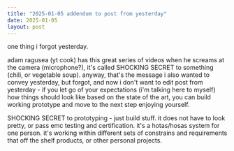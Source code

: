 ```yaml
---
title: "2025-01-05 addendum to post from yesterday"
date: 2025-01-05
layout: post
---
```


 one thing i forgot yesterday. <br />
 
adam ragusea (yt cook) has this great series of videos when he screams at the camera (microphone?), it's called SHOCKING SECRET to something (chili, or vegetable soup). anyway, that's the message i also wanted to convey yesterday, but forgot, and now i don't want to edit post from yesterday - if you let go of your expectations (i'm talking here to myself) how things should look like based on the state of the art, you can build working prototype and move to the next step enjoying yourself. <br />

SHOCKING SECRET to prototyping - just build stuff. it does not have to look pretty, or pass emc testing and certification. it's a hotas/hosas system for one person. it's working within different sets of constrains and requirements that off the shelf products, or other personal projects. <br />
